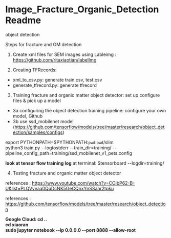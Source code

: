# Image_Fracture_Organic_Detection Readme
object detection

Steps for fracture and OM detection

1. Create xml files for SEM images using Lableimg : https://github.com/ritaxiaotian/labelImg

2. Creating TFRecords:    
* xml_to_csv.py: generate train.csv, test.csv    
* generate_tfrecord.py: generate tfrecord    

3. Training fracture and organic matter object detector: set up configure files & pick up a model
* 3a configuring the object detection training pipeline: configure your own model, Github
* 3b use ssd_mobilenet model (https://github.com/tensorflow/models/tree/master/research/object_detection/samples/configs)


export PYTHONPATH=$PYTHONPATH:`pwd`:`pwd`/slim    
python3 train.py --logtostderr --train_dir=training/ --pipeline_config_path=training/ssd_mobilenet_v1_pets.config

**look at tensor flow training log**
at terminal: $tensorboard --logdir=training/

4. Testing fracture and organic matter object detector

references : https://www.youtube.com/watch?v=COlbP62-B-U&list=PLQVvvaa0QuDcNK5GeCQnxYnSSaar2tpku

references : https://github.com/tensorflow/models/tree/master/research/object_detection

**Google Cloud: cd ..   
cd xiaoran    
sudo jupyter notebook --ip 0.0.0.0 --port 8888 --allow-root**

